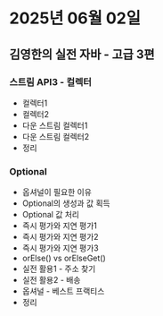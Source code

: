 # 2025년 06월 02일

## 김영한의 실전 자바 - 고급 3편

### 스트림 API3 - 컬렉터

- 컬렉터1
- 컬렉터2
- 다운 스트림 컬렉터1
- 다운 스트림 컬렉터2
- 정리

### Optional

- 옵셔널이 필요한 이유
- Optional의 생성과 값 획득
- Optional 값 처리
- 즉시 평가와 지연 평가1
- 즉시 평가와 지연 평가2
- 즉시 평가와 지연 평가3
- orElse() vs orElseGet()
- 실전 활용1 - 주소 찾기
- 실전 활용2 - 배송
- 옵셔널 - 베스트 프랙티스
- 정리
